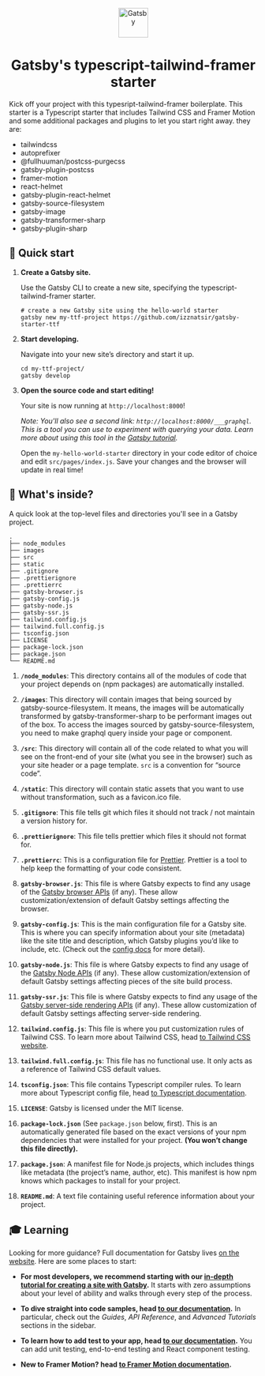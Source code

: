 <p align="center">
  <a href="https://www.gatsbyjs.org">
    <img alt="Gatsby" src="https://www.gatsbyjs.org/monogram.svg" width="60" />
  </a>
</p>
<h1 align="center">
  Gatsby's typescript-tailwind-framer starter
</h1>

Kick off your project with this typesript-tailwind-framer boilerplate. This starter is a Typescript starter that includes Tailwind CSS and Framer Motion and some additional packages and plugins to let you start right away. they are:

- tailwindcss
- autoprefixer
- @fullhuuman/postcss-purgecss
- gatsby-plugin-postcss
- framer-motion
- react-helmet
- gatsby-plugin-react-helmet
- gatsby-source-filesystem
- gatsby-image
- gatsby-transformer-sharp
- gatsby-plugin-sharp

## 🚀 Quick start

1.  **Create a Gatsby site.**

    Use the Gatsby CLI to create a new site, specifying the typescript-tailwind-framer starter.

    ```shell
    # create a new Gatsby site using the hello-world starter
    gatsby new my-ttf-project https://github.com/izznatsir/gatsby-starter-ttf
    ```

1.  **Start developing.**

    Navigate into your new site’s directory and start it up.

    ```shell
    cd my-ttf-project/
    gatsby develop
    ```

1.  **Open the source code and start editing!**

    Your site is now running at `http://localhost:8000`!

    _Note: You'll also see a second link: _`http://localhost:8000/___graphql`_. This is a tool you can use to experiment with querying your data. Learn more about using this tool in the [Gatsby tutorial](https://www.gatsbyjs.org/tutorial/part-five/#introducing-graphiql)._

    Open the `my-hello-world-starter` directory in your code editor of choice and edit `src/pages/index.js`. Save your changes and the browser will update in real time!

## 🧐 What's inside?

A quick look at the top-level files and directories you'll see in a Gatsby project.

    .
    ├── node_modules
    ├── images
    ├── src
    ├── static
    ├── .gitignore
    ├── .prettierignore
    ├── .prettierrc
    ├── gatsby-browser.js
    ├── gatsby-config.js
    ├── gatsby-node.js
    ├── gatsby-ssr.js
    ├── tailwind.config.js
    ├── tailwind.full.config.js
    ├── tsconfig.json
    ├── LICENSE
    ├── package-lock.json
    ├── package.json
    └── README.md

1.  **`/node_modules`**: This directory contains all of the modules of code that your project depends on (npm packages) are automatically installed.

2.  **`/images`**: This directory will contain images that being sourced by gatsby-source-filesystem. It means, the images will be automatically transformed by gatsby-transformer-sharp to be performant images out of the box. To access the images sourced by gatsby-source-filesystem, you need to make graphql query inside your page or component.

3.  **`/src`**: This directory will contain all of the code related to what you will see on the front-end of your site (what you see in the browser) such as your site header or a page template. `src` is a convention for “source code”.

4.  **`/static`**: This directory will contain static assets that you want to use without transformation, such as a favicon.ico file.

5.  **`.gitignore`**: This file tells git which files it should not track / not maintain a version history for.

6.  **`.prettierignore`**: This file tells prettier which files it should not format for.

7.  **`.prettierrc`**: This is a configuration file for [Prettier](https://prettier.io/). Prettier is a tool to help keep the formatting of your code consistent.

8.  **`gatsby-browser.js`**: This file is where Gatsby expects to find any usage of the [Gatsby browser APIs](https://www.gatsbyjs.org/docs/browser-apis/) (if any). These allow customization/extension of default Gatsby settings affecting the browser.

9.  **`gatsby-config.js`**: This is the main configuration file for a Gatsby site. This is where you can specify information about your site (metadata) like the site title and description, which Gatsby plugins you’d like to include, etc. (Check out the [config docs](https://www.gatsbyjs.org/docs/gatsby-config/) for more detail).

10. **`gatsby-node.js`**: This file is where Gatsby expects to find any usage of the [Gatsby Node APIs](https://www.gatsbyjs.org/docs/node-apis/) (if any). These allow customization/extension of default Gatsby settings affecting pieces of the site build process.

11. **`gatsby-ssr.js`**: This file is where Gatsby expects to find any usage of the [Gatsby server-side rendering APIs](https://www.gatsbyjs.org/docs/ssr-apis/) (if any). These allow customization of default Gatsby settings affecting server-side rendering.

12. **`tailwind.config.js`**: This file is where you put customization rules of Tailwind CSS. To learn more about Tailwind CSS, head [to Tailwind CSS website](https://tailwindcss.com).

13. **`tailwind.full.config.js`**: This file has no functional use. It only acts as a reference of Tailwind CSS default values.

14. **`tsconfig.json`**: This file contains Typescript compiler rules. To learn more about Typescript config file, head [to Typescript documentation](https://www.typescriptlang.org/docs/handbook/tsconfig-json.html).

15. **`LICENSE`**: Gatsby is licensed under the MIT license.

16. **`package-lock.json`** (See `package.json` below, first). This is an automatically generated file based on the exact versions of your npm dependencies that were installed for your project. **(You won’t change this file directly).**

17. **`package.json`**: A manifest file for Node.js projects, which includes things like metadata (the project’s name, author, etc). This manifest is how npm knows which packages to install for your project.

18. **`README.md`**: A text file containing useful reference information about your project.

## 🎓 Learning

Looking for more guidance? Full documentation for Gatsby lives [on the website](https://www.gatsbyjs.org/). Here are some places to start:

- **For most developers, we recommend starting with our [in-depth tutorial for creating a site with Gatsby](https://www.gatsbyjs.org/tutorial/).** It starts with zero assumptions about your level of ability and walks through every step of the process.

- **To dive straight into code samples, head [to our documentation](https://www.gatsbyjs.org/docs/).** In particular, check out the _Guides_, _API Reference_, and _Advanced Tutorials_ sections in the sidebar.

- **To learn how to add test to your app, head [to our documentation](https://www.gatsbyjs.org/docs/testing/).** You can add unit testing, end-to-end testing and React component testing.

- **New to Framer Motion? head [to Framer Motion documentation](https://framer.com/motion/).**
